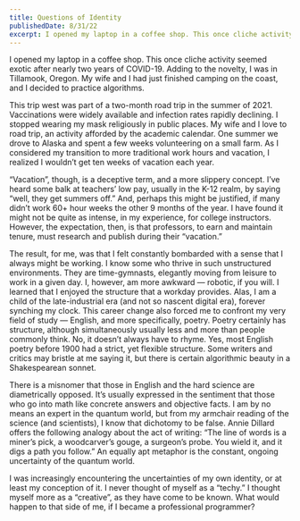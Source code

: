 ```yaml
---
title: Questions of Identity
publishedDate: 8/31/22
excerpt: I opened my laptop in a coffee shop. This once cliche activity seemed exotic after nearly two years of COVID-19. Adding to the novelty, I was in Tillamook, Oregon. My wife and I had just finished camping on the coast, and I decided to practice algorithms.
---
```


I opened my laptop in a coffee shop. This once cliche activity seemed exotic after nearly two years of COVID-19. Adding to the novelty, I was in Tillamook, Oregon. My wife and I had just finished camping on the coast, and I decided to practice algorithms.

This trip west was part of a two-month road trip in the summer of 2021. Vaccinations were widely available and infection rates rapidly declining. I stopped wearing my mask religiously in public places. My wife and I love to road trip, an activity afforded by the academic calendar. One summer we drove to Alaska and spent a few weeks volunteering on a small farm. As I considered my transition to more traditional work hours and vacation, I realized I wouldn’t get ten weeks of vacation each year.

“Vacation”, though, is a deceptive term, and a more slippery concept. I’ve heard some balk at teachers’ low pay, usually in the K-12 realm, by saying “well, they get summers off.” And, perhaps this might be justified, if many didn’t work 60+ hour weeks the other 9 months of the year. I have found it might not be quite as intense, in my experience, for college instructors. However, the expectation, then, is that professors, to earn and maintain tenure, must research and publish during their “vacation.”

The result, for me, was that I felt constantly bombarded with a sense that I always might be working. I know some who thrive in such unstructured environments. They are time-gymnasts, elegantly moving from leisure to work in a given day. I, however, am more awkward — robotic, if you will. I learned that I enjoyed the structure that a workday provides. Alas, I am a child of the late-industrial era (and not so nascent digital era), forever synching my clock.
This career change also forced me to confront my very field of study — English, and more specifically, poetry. Poetry certainly has structure, although simultaneously usually less and more than people commonly think. No, it doesn’t always have to rhyme. Yes, most English poetry before 1900 had a strict, yet flexible structure. Some writers and critics may bristle at me saying it, but there is certain algorithmic beauty in a Shakespearean sonnet.

There is a misnomer that those in English and the hard science are diametrically opposed. It’s usually expressed in the sentiment that those who go into math like concrete answers and objective facts. I am by no means an expert in the quantum world, but from my armchair reading of the science (and scientists), I know that dichotomy to be false. Annie Dillard offers the following analogy about the act of writing: “The line of words is a miner’s pick, a woodcarver’s gouge, a surgeon’s probe. You wield it, and it digs a path you follow.” An equally apt metaphor is the constant, ongoing uncertainty of the quantum world.

I was increasingly encountering the uncertainties of my own identity, or at least my conception of it. I never thought of myself as a “techy.” I thought myself more as a “creative”, as they have come to be known. What would happen to that side of me, if I became a professional programmer?
